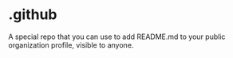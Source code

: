 # .github
A special repo that you can use to add README.md to your public organization profile, visible to anyone.
